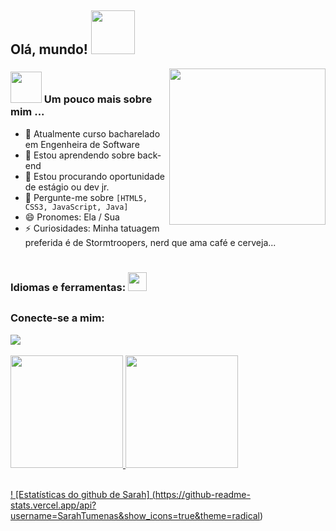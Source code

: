 <h2> Olá, mundo! <img src = "https://giphy.com/gifs/starwars-movie-star-wars-3ornk57KwDXf81rjWM" width = "70"> </h2>

 <img width = "250" align = "right" src = "https://giphy.com/gifs/baby-yoda-Wn74RUT0vjnoU98Hnt">

<h3 align = "left"> <img src = "https://media.giphy.com/media/VgCDAzcKvsR6OM0uWg/giphy.gif" width = "50"> Um pouco mais sobre mim ... </h3>

- 🔭 Atualmente curso bacharelado em Engenheira de Software 
- 🌱 Estou aprendendo sobre back-end
- 👯 Estou procurando oportunidade de estágio ou  dev jr.
- 💬 Pergunte-me sobre `[HTML5, CSS3, JavaScript, Java]` 
- 😄 Pronomes: Ela / Sua
- ⚡ Curiosidades: Minha tatuagem preferida é de Stormtroopers, nerd que ama café e cerveja...


#

<h3 align = "left"> Idiomas e ferramentas: <img src = "https://giphy.com/gifs/SportsManias-mandalorian-the-this-is-way-f9wiV1QYsy2tRp7mDP" width = "30"> </h3>


##

<h3 align = "left"> Conecte-se a mim: </h3>
<div>  
  <a href="https://www.linkedin.com/in/sarahtumenasmarques//" target="_blank"> <img src = "https://img.shields.io/badge/-LinkedIn-%230077B5 ? style = for-the-badge & logo = linkedin & logoColor = white "target =" _ blank "> </a> 
 </div>
<br>
<div>
  <a href="https://github.com/SarahTumenas">
  <img height = "180em" src = "https://github-readme-stats.vercel.app/api?username=SarahTumenas&show_icons=true&theme=dark&include_all_commits=true&count_private=true" />
  <img height = "180em" src = "https://github-readme-stats.vercel.app/api/top-langs/?username=SarahTumenas&layout=compact&langs_count=7&theme=dark" />
</div>
</div>

<br>


! [Estatísticas do github de Sarah] (https://github-readme-stats.vercel.app/api?username=SarahTumenas&show_icons=true&theme=radical)
